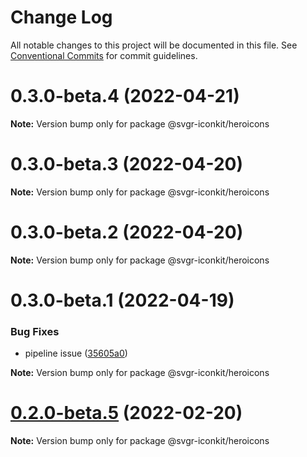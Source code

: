 # Change Log

All notable changes to this project will be documented in this file.
See [Conventional Commits](https://conventionalcommits.org) for commit guidelines.

# 0.3.0-beta.4 (2022-04-21)

**Note:** Version bump only for package @svgr-iconkit/heroicons





# 0.3.0-beta.3 (2022-04-20)

**Note:** Version bump only for package @svgr-iconkit/heroicons





# 0.3.0-beta.2 (2022-04-20)

**Note:** Version bump only for package @svgr-iconkit/heroicons





# 0.3.0-beta.1 (2022-04-19)


### Bug Fixes

* pipeline issue ([35605a0](https://github.com/svgr-iconkit/svgr-iconkit/commit/35605a00d60b4ec4a944048c9e1e32718a448878))







**Note:** Version bump only for package @svgr-iconkit/heroicons





# [0.2.0-beta.5](https://github.com/svgr-iconkit/svgr-iconkit/compare/v0.2.0-beta.4...v0.2.0-beta.5) (2022-02-20)

**Note:** Version bump only for package @svgr-iconkit/heroicons
